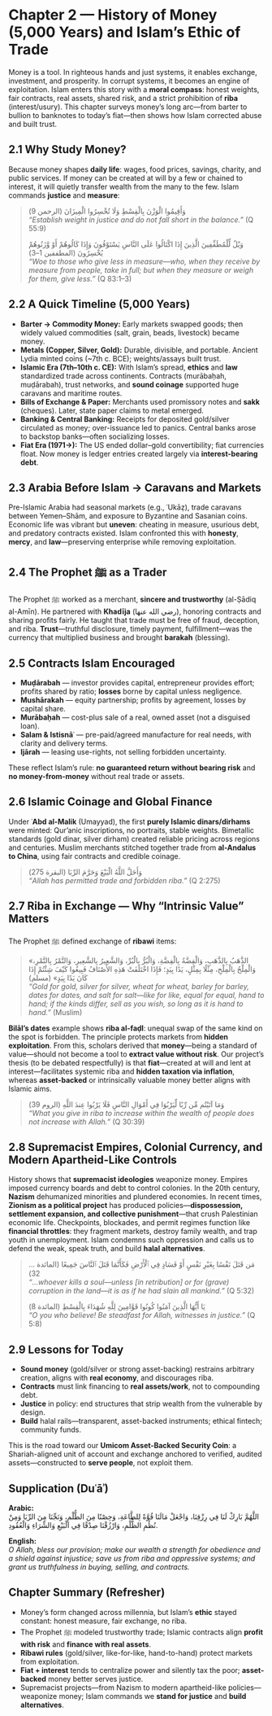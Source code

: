 ﻿# Chapter 2 — History of Money (5,000 Years) and Islam’s Ethic of Trade

Money is a tool. In righteous hands and just systems, it enables exchange, investment, and prosperity. In corrupt systems, it becomes an engine of exploitation. Islam enters this story with a **moral compass**: honest weights, fair contracts, real assets, shared risk, and a strict prohibition of **riba** (interest/usury). This chapter surveys money’s long arc—from barter to bullion to banknotes to today’s fiat—then shows how Islam corrected abuse and built trust.

## 2.1 Why Study Money?

Because money shapes **daily life**: wages, food prices, savings, charity, and public services. If money can be created at will by a few or chained to interest, it will quietly transfer wealth from the many to the few. Islam commands **justice** and **measure**:

> وَأَقِيمُوا الْوَزْنَ بِالْقِسْطِ وَلَا تُخْسِرُوا الْمِيزَانَ (الرحمن 9)  
> *“Establish weight in justice and do not fall short in the balance.”* (Q 55:9)
>
> وَيْلٌ لِّلْمُطَفِّفِينَ الَّذِينَ إِذَا اكْتَالُوا عَلَى النَّاسِ يَسْتَوْفُونَ وَإِذَا كَالُوهُمْ أَوْ وَّزَنُوهُمْ يُخْسِرُونَ (المطففين 1–3)  
> *“Woe to those who give less in measure—who, when they receive by measure from people, take in full; but when they measure or weigh for them, give less.”* (Q 83:1–3)

## 2.2 A Quick Timeline (5,000 Years)

- **Barter → Commodity Money:** Early markets swapped goods; then widely valued commodities (salt, grain, beads, livestock) became money.  
- **Metals (Copper, Silver, Gold):** Durable, divisible, and portable. Ancient Lydia minted coins (~7th c. BCE); weights/assays built trust.  
- **Islamic Era (7th–10th c. CE):** With Islam’s spread, **ethics** and **law** standardized trade across continents. Contracts (murābaḥah, muḍārabah), trust networks, and **sound coinage** supported huge caravans and maritime routes.  
- **Bills of Exchange & Paper:** Merchants used promissory notes and **sakk** (cheques). Later, state paper claims to metal emerged.  
- **Banking & Central Banking:** Receipts for deposited gold/silver circulated as money; over-issuance led to panics. Central banks arose to backstop banks—often socializing losses.  
- **Fiat Era (1971→):** The US ended dollar–gold convertibility; fiat currencies float. Now money is ledger entries created largely via **interest-bearing debt**.

## 2.3 Arabia Before Islam → Caravans and Markets

Pre-Islamic Arabia had seasonal markets (e.g., ʿUkāẓ), trade caravans between Yemen–Shām, and exposure to Byzantine and Sasanian coins. Economic life was vibrant but **uneven**: cheating in measure, usurious debt, and predatory contracts existed. Islam confronted this with **honesty**, **mercy**, and **law**—preserving enterprise while removing exploitation.

## 2.4 The Prophet ﷺ as a Trader

The Prophet ﷺ worked as a merchant, **sincere and trustworthy** (al-Ṣādiq al-Amīn). He partnered with **Khadīja** (رضي الله عنها), honoring contracts and sharing profits fairly. He taught that trade must be free of fraud, deception, and riba. **Trust**—truthful disclosure, timely payment, fulfillment—was the currency that multiplied business and brought **barakah** (blessing).

## 2.5 Contracts Islam Encouraged

- **Muḍārabah** — investor provides capital, entrepreneur provides effort; profits shared by ratio; **losses** borne by capital unless negligence.  
- **Mushārakah** — equity partnership; profits by agreement, losses by capital share.  
- **Murābaḥah** — cost-plus sale of a real, owned asset (not a disguised loan).  
- **Salam & Istisnāʿ** — pre-paid/agreed manufacture for real needs, with clarity and delivery terms.  
- **Ijārah** — leasing use-rights, not selling forbidden uncertainty.

These reflect Islam’s rule: **no guaranteed return without bearing risk** and **no money-from-money** without real trade or assets.

## 2.6 Islamic Coinage and Global Finance

Under **ʿAbd al-Malik** (Umayyad), the first **purely Islamic dinars/dirhams** were minted: Qur’anic inscriptions, no portraits, stable weights. Bimetallic standards (gold dinar, silver dirham) created reliable pricing across regions and centuries. Muslim merchants stitched together trade from **al-Andalus to China**, using fair contracts and credible coinage.

> وَأَحَلَّ اللَّهُ الْبَيْعَ وَحَرَّمَ الرِّبَا (البقرة 275)  
> *“Allah has permitted trade and forbidden riba.”* (Q 2:275)

## 2.7 Riba in Exchange — Why “Intrinsic Value” Matters

The Prophet ﷺ defined exchange of **ribawi** items:

> «الذَّهَبُ بِالذَّهَبِ، وَالْفِضَّةُ بِالْفِضَّةِ، وَالْبُرُّ بِالْبُرِّ، وَالشَّعِيرُ بِالشَّعِيرِ، وَالتَّمْرُ بِالتَّمْرِ، وَالْمِلْحُ بِالْمِلْحِ، مِثْلًا بِمِثْلٍ، يَدًا بِيَدٍ؛ فَإِذَا اخْتَلَفَتْ هَذِهِ الأَصْنَافُ فَبِيعُوا كَيْفَ شِئْتُمْ إِذَا كَانَ يَدًا بِيَدٍ» (مسلم)  
> *“Gold for gold, silver for silver, wheat for wheat, barley for barley, dates for dates, and salt for salt—like for like, equal for equal, hand to hand; if the kinds differ, sell as you wish, so long as it is hand to hand.”* (Muslim)

**Bilāl’s dates** example shows **riba al-faḍl**: unequal swap of the same kind on the spot is forbidden. The principle protects markets from **hidden exploitation**. From this, scholars derived that **money**—being a standard of value—should not become a tool to **extract value without risk**. Our project’s thesis (to be debated respectfully) is that **fiat**—created at will and lent at interest—facilitates systemic riba and **hidden taxation via inflation**, whereas **asset-backed** or intrinsically valuable money better aligns with Islamic aims.

> وَمَا آتَيْتُم مِّن رِّبًا لِّيَرْبُوَا فِي أَمْوَالِ النَّاسِ فَلَا يَرْبُوا عِندَ اللَّهِ (الروم 39)  
> *“What you give in riba to increase within the wealth of people does not increase with Allah.”* (Q 30:39)

## 2.8 Supremacist Empires, Colonial Currency, and Modern Apartheid-Like Controls

History shows that **supremacist ideologies** weaponize money. Empires imposed currency boards and debt to control colonies. In the 20th century, **Nazism** dehumanized minorities and plundered economies. In recent times, **Zionism as a political project** has produced policies—**dispossession, settlement expansion, and collective punishment**—that crush Palestinian economic life. Checkpoints, blockades, and permit regimes function like **financial throttles**: they fragment markets, destroy family wealth, and trap youth in unemployment. Islam condemns such oppression and calls us to defend the weak, speak truth, and build **halal alternatives**.

>… مَن قَتَلَ نَفْسًا بِغَيْرِ نَفْسٍ أَوْ فَسَادٍ فِي ٱلْأَرْضِ فَكَأَنَّمَا قَتَلَ ٱلنَّاسَ جَمِيعًا (المائدة 32)  
> *“…whoever kills a soul—unless [in retribution] or for (grave) corruption in the land—it is as if he had slain all mankind.”* (Q 5:32)
>
> يَا أَيُّهَا الَّذِينَ آمَنُوا كُونُوا قَوَّامِينَ لِلَّهِ شُهَدَاءَ بِالْقِسْطِ (المائدة 8)  
> *“O you who believe! Be steadfast for Allah, witnesses in justice.”* (Q 5:8)

## 2.9 Lessons for Today

- **Sound money** (gold/silver or strong asset-backing) restrains arbitrary creation, aligns with **real economy**, and discourages riba.  
- **Contracts** must link financing to **real assets/work**, not to compounding debt.  
- **Justice** in policy: end structures that strip wealth from the vulnerable by design.  
- **Build** halal rails—transparent, asset-backed instruments; ethical fintech; community funds.

This is the road toward our **Umicom Asset-Backed Security Coin**: a Shariah-aligned unit of account and exchange anchored to verified, audited assets—constructed to **serve people**, not exploit them.

## Supplication (Duʿāʾ)

**Arabic:**  
اللَّهُمَّ بَارِكْ لَنَا فِي رِزْقِنَا، وَاجْعَلْ مَالَنَا قُوَّةً لِلطَّاعَةِ، وَحِصْنًا مِنَ الظُّلْمِ، وَنَجِّنَا مِنَ الرِّبَا وَمِنْ نُظُمِ الظُّلْمِ، وَارْزُقْنَا صِدْقًا فِي الْبَيْعِ وَالشِّرَاءِ وَالْعُقُودِ.

**English:**  
*O Allah, bless our provision; make our wealth a strength for obedience and a shield against injustice; save us from riba and oppressive systems; and grant us truthfulness in buying, selling, and contracts.*

## Chapter Summary (Refresher)

- Money’s form changed across millennia, but Islam’s **ethic** stayed constant: honest measure, fair exchange, no riba.  
- The Prophet ﷺ modeled trustworthy trade; Islamic contracts align **profit with risk** and **finance with real assets**.  
- **Ribawi rules** (gold/silver, like-for-like, hand-to-hand) protect markets from exploitation.  
- **Fiat + interest** tends to centralize power and silently tax the poor; **asset-backed** money better serves justice.  
- Supremacist projects—from Nazism to modern apartheid-like policies—weaponize money; Islam commands we **stand for justice** and **build alternatives**.

